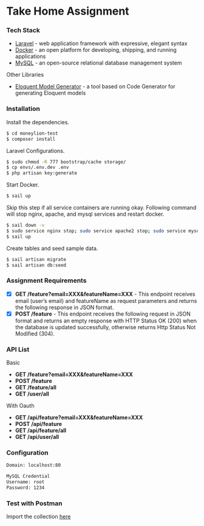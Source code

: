 # Take Home Assignment

### Tech Stack

* [Laravel](https://laravel.com) - web application framework with expressive, elegant syntax
* [Docker](https://www.docker.com/) - an open platform for developing, shipping, and running applications
* [MySQL](https://www.mysql.com/) - an open-source relational database management system

Other Libraries
* [Eloquent Model Generator](https://github.com/krlove/eloquent-model-generator) - a tool based on Code Generator for generating Eloquent models
### Installation

Install the dependencies.

```sh
$ cd moneylion-test
$ composer install
```

Laravel Configurations.

```sh
$ sudo chmod -R 777 bootstrap/cache storage/
$ cp envs/.env.dev .env
$ php artisan key:generate
```
Start Docker.

```sh
$ sail up
```

Skip this step if all service containers are running okay. Following command will stop nginx, apache, and mysql services and restart docker.
```sh
$ sail down -v
$ sudo service nginx stop; sudo service apache2 stop; sudo service mysql stop;
$ sail up
```

Create tables and seed sample data.
```sh
$ sail artisan migrate
$ sail artisan db:seed
```

### Assignment Requirements
- [x] **GET /feature?email=XXX&featureName=XXX** - This endpoint receives email (user’s email) and featureName as request parameters and returns the following response in JSON format.
- [x] **POST /feature** - This endpoint receives the following request in JSON format and returns an empty response with HTTP Status OK (200) when the database is updated successfully, otherwise returns Http Status Not Modified (304).

### API List
Basic 
* **GET /feature?email=XXX&featureName=XXX**
* **POST /feature**
* **GET /feature/all**
* **GET /user/all**

With Oauth
* **GET /api/feature?email=XXX&featureName=XXX**
* **POST /api/feature**
* **GET /api/feature/all**
* **GET /api/user/all**

### Configuration
```sh
Domain: localhost:80

MySQL Credential
Username: root
Password: 1234
```

### Test with Postman
Import the collection [here](https://github.com/jayfrey/moneylion-test/blob/dev/Take-Home-Test.postman_collection.json)
